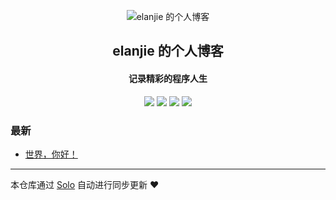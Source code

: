 <p align="center"><img alt="elanjie 的个人博客" src="https://static.b3log.org/images/brand/solo-32.png"></p><h2 align="center">
elanjie 的个人博客
</h2>

<h4 align="center">记录精彩的程序人生</h4>
<p align="center"><a title="elanjie 的个人博客" target="_blank" href="https://github.com/elanjie/solo-blog"><img src="https://img.shields.io/github/last-commit/elanjie/solo-blog.svg?style=flat-square&color=FF9900"></a>
<a title="GitHub repo size in bytes" target="_blank" href="https://github.com/elanjie/solo-blog"><img src="https://img.shields.io/github/repo-size/elanjie/solo-blog.svg?style=flat-square"></a>
<a title="Solo Version" target="_blank" href="https://github.com/b3log/solo/releases"><img src="https://img.shields.io/badge/solo-3.6.5-f1e05a.svg?style=flat-square&color=blueviolet"></a>
<a title="Hits" target="_blank" href="https://github.com/b3log/hits"><img src="https://hits.b3log.org/elanjie/solo-blog.svg"></a></p>

### 最新

* [世界，你好！](http://www.elanair.club/hello-solo)



---

本仓库通过 [Solo](https://github.com/b3log/solo) 自动进行同步更新 ❤️ 